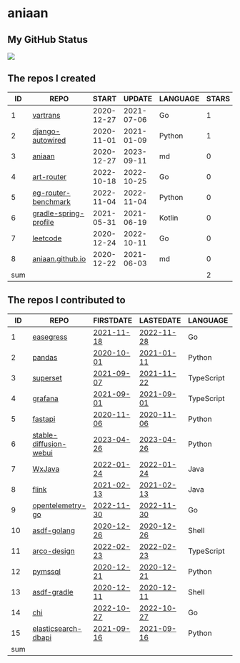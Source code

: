# aniaan

## My GitHub Status

<img align="middle" src="https://github-readme-stats.vercel.app/api?username=aniaan&show_icons=true&icon_color=805AD5&text_color=718096&bg_color=ffffff&hide_title=true" />


<!--START_SECTION:my_github-->
## The repos I created
| ID  |                                   REPO                                   |   START    |   UPDATE   | LANGUAGE | STARS |
|-----|--------------------------------------------------------------------------|------------|------------|----------|-------|
|   1 | [vartrans](https://github.com/aniaan/vartrans)                           | 2020-12-27 | 2021-07-06 | Go       |     1 |
|   2 | [django-autowired](https://github.com/aniaan/django-autowired)           | 2020-11-01 | 2021-01-09 | Python   |     1 |
|   3 | [aniaan](https://github.com/aniaan/aniaan)                               | 2020-12-27 | 2023-09-11 | md       |     0 |
|   4 | [art-router](https://github.com/aniaan/art-router)                       | 2022-10-18 | 2022-10-25 | Go       |     0 |
|   5 | [eg-router-benchmark](https://github.com/aniaan/eg-router-benchmark)     | 2022-11-04 | 2022-11-04 | Python   |     0 |
|   6 | [gradle-spring-profile](https://github.com/aniaan/gradle-spring-profile) | 2021-05-31 | 2021-06-19 | Kotlin   |     0 |
|   7 | [leetcode](https://github.com/aniaan/leetcode)                           | 2020-12-24 | 2022-10-11 | Go       |     0 |
|   8 | [aniaan.github.io](https://github.com/aniaan/aniaan.github.io)           | 2020-12-22 | 2021-06-03 | md       |     0 |
| sum |                                                                          |            |            |          |     2 |

## The repos I contributed to
| ID  |                                       REPO                                        |                                    FIRSTDATE                                    |                                    LASTEDATE                                    |  LANGUAGE  |                                           PRCOUNT                                            |
|-----|-----------------------------------------------------------------------------------|---------------------------------------------------------------------------------|---------------------------------------------------------------------------------|------------|----------------------------------------------------------------------------------------------|
|   1 | [easegress](https://github.com/megaease/easegress)                                | [2021-11-18](https://github.com/megaease/easegress/pull/378)                    | [2022-11-28](https://github.com/megaease/easegress/pull/860)                    | Go         | [12](https://github.com/megaease/easegress/pulls?q=is%3Apr+author%3Aaniaan)                  |
|   2 | [pandas](https://github.com/pandas-dev/pandas)                                    | [2020-10-01](https://github.com/pandas-dev/pandas/pull/36767)                   | [2021-01-11](https://github.com/pandas-dev/pandas/pull/39109)                   | Python     | [7](https://github.com/pandas-dev/pandas/pulls?q=is%3Apr+author%3Aaniaan)                    |
|   3 | [superset](https://github.com/apache/superset)                                    | [2021-09-07](https://github.com/apache/superset/pull/16624)                     | [2021-11-22](https://github.com/apache/superset/pull/17502)                     | TypeScript | [3](https://github.com/apache/superset/pulls?q=is%3Apr+author%3Aaniaan)                      |
|   4 | [grafana](https://github.com/grafana/grafana)                                     | [2021-09-01](https://github.com/grafana/grafana/pull/38789)                     | [2021-09-01](https://github.com/grafana/grafana/pull/38789)                     | TypeScript | [2](https://github.com/grafana/grafana/pulls?q=is%3Apr+author%3Aaniaan)                      |
|   5 | [fastapi](https://github.com/tiangolo/fastapi)                                    | [2020-11-06](https://github.com/tiangolo/fastapi/pull/2307)                     | [2020-11-06](https://github.com/tiangolo/fastapi/pull/2307)                     | Python     | [2](https://github.com/tiangolo/fastapi/pulls?q=is%3Apr+author%3Aaniaan)                     |
|   6 | [stable-diffusion-webui](https://github.com/AUTOMATIC1111/stable-diffusion-webui) | [2023-04-26](https://github.com/AUTOMATIC1111/stable-diffusion-webui/pull/9884) | [2023-04-26](https://github.com/AUTOMATIC1111/stable-diffusion-webui/pull/9884) | Python     | [1](https://github.com/AUTOMATIC1111/stable-diffusion-webui/pulls?q=is%3Apr+author%3Aaniaan) |
|   7 | [WxJava](https://github.com/Wechat-Group/WxJava)                                  | [2022-01-24](https://github.com/Wechat-Group/WxJava/pull/2519)                  | [2022-01-24](https://github.com/Wechat-Group/WxJava/pull/2519)                  | Java       | [1](https://github.com/Wechat-Group/WxJava/pulls?q=is%3Apr+author%3Aaniaan)                  |
|   8 | [flink](https://github.com/apache/flink)                                          | [2021-02-13](https://github.com/apache/flink/pull/14937)                        | [2021-02-13](https://github.com/apache/flink/pull/14937)                        | Java       | [1](https://github.com/apache/flink/pulls?q=is%3Apr+author%3Aaniaan)                         |
|   9 | [opentelemetry-go](https://github.com/open-telemetry/opentelemetry-go)            | [2022-11-30](https://github.com/open-telemetry/opentelemetry-go/pull/3500)      | [2022-11-30](https://github.com/open-telemetry/opentelemetry-go/pull/3500)      | Go         | [1](https://github.com/open-telemetry/opentelemetry-go/pulls?q=is%3Apr+author%3Aaniaan)      |
|  10 | [asdf-golang](https://github.com/asdf-community/asdf-golang)                      | [2020-12-26](https://github.com/asdf-community/asdf-golang/pull/44)             | [2020-12-26](https://github.com/asdf-community/asdf-golang/pull/44)             | Shell      | [1](https://github.com/asdf-community/asdf-golang/pulls?q=is%3Apr+author%3Aaniaan)           |
|  11 | [arco-design](https://github.com/arco-design/arco-design)                         | [2022-02-23](https://github.com/arco-design/arco-design/pull/577)               | [2022-02-23](https://github.com/arco-design/arco-design/pull/577)               | TypeScript | [1](https://github.com/arco-design/arco-design/pulls?q=is%3Apr+author%3Aaniaan)              |
|  12 | [pymssql](https://github.com/pymssql/pymssql)                                     | [2020-12-21](https://github.com/pymssql/pymssql/pull/694)                       | [2020-12-21](https://github.com/pymssql/pymssql/pull/694)                       | Python     | [1](https://github.com/pymssql/pymssql/pulls?q=is%3Apr+author%3Aaniaan)                      |
|  13 | [asdf-gradle](https://github.com/rfrancis/asdf-gradle)                            | [2020-12-11](https://github.com/rfrancis/asdf-gradle/pull/4)                    | [2020-12-11](https://github.com/rfrancis/asdf-gradle/pull/4)                    | Shell      | [1](https://github.com/rfrancis/asdf-gradle/pulls?q=is%3Apr+author%3Aaniaan)                 |
|  14 | [chi](https://github.com/go-chi/chi)                                              | [2022-10-27](https://github.com/go-chi/chi/pull/757)                            | [2022-10-27](https://github.com/go-chi/chi/pull/757)                            | Go         | [1](https://github.com/go-chi/chi/pulls?q=is%3Apr+author%3Aaniaan)                           |
|  15 | [elasticsearch-dbapi](https://github.com/preset-io/elasticsearch-dbapi)           | [2021-09-16](https://github.com/preset-io/elasticsearch-dbapi/pull/69)          | [2021-09-16](https://github.com/preset-io/elasticsearch-dbapi/pull/69)          | Python     | [1](https://github.com/preset-io/elasticsearch-dbapi/pulls?q=is%3Apr+author%3Aaniaan)        |
| sum |                                                                                   |                                                                                 |                                                                                 |            |                                                                                           36 |

<!--END_SECTION:my_github-->
